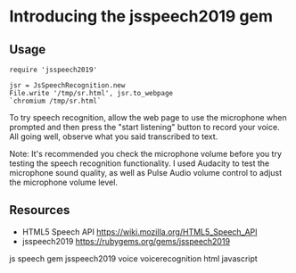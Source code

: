 # Introducing the jsspeech2019 gem

## Usage

    require 'jsspeech2019'

    jsr = JsSpeechRecognition.new
    File.write '/tmp/sr.html', jsr.to_webpage
    `chromium /tmp/sr.html`

To try speech recognition, allow the web page to use the microphone when prompted and then press the "start listening" button to record your voice. All going well, observe what you said transcribed to text.

Note: It's recommended you check the microphone volume before you try testing the speech recognition functionality. I used Audacity to test the microphone sound quality, as well as Pulse Audio volume control to adjust the microphone volume level.

## Resources

* HTML5 Speech API https://wiki.mozilla.org/HTML5_Speech_API
* jsspeech2019 https://rubygems.org/gems/jsspeech2019

js speech gem jsspeech2019 voice voicerecognition html javascript
